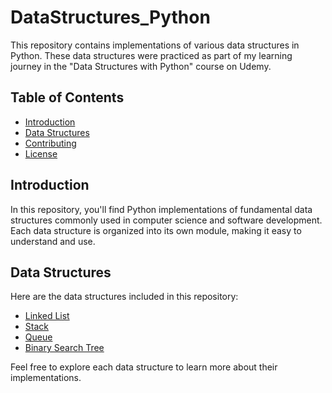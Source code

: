 # DataStructures_Python

This repository contains implementations of various data structures in Python. These data structures were practiced as part of my learning journey in the "Data Structures with Python" course on Udemy.

## Table of Contents

- [Introduction](#introduction)
- [Data Structures](#data-structures)
- [Contributing](#contributing)
- [License](#license)

## Introduction

In this repository, you'll find Python implementations of fundamental data structures commonly used in computer science and software development. Each data structure is organized into its own module, making it easy to understand and use.

## Data Structures

Here are the data structures included in this repository:

- [Linked List](./linked_list.py)
- [Stack](./stack.py)
- [Queue](./queue.py)
- [Binary Search Tree](./BST.py)

Feel free to explore each data structure to learn more about their implementations.


